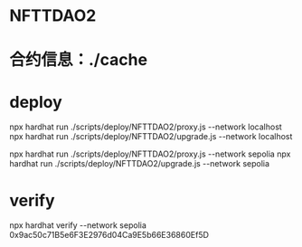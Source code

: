# NFTTDAO2
# 合约信息：./cache
# deploy
npx hardhat run ./scripts/deploy/NFTTDAO2/proxy.js --network localhost
npx hardhat run ./scripts/deploy/NFTTDAO2/upgrade.js --network localhost

npx hardhat run ./scripts/deploy/NFTTDAO2/proxy.js --network sepolia
npx hardhat run ./scripts/deploy/NFTTDAO2/upgrade.js --network sepolia
# verify
npx hardhat verify --network sepolia 0x9ac50c71B5e6F3E2976d04Ca9E5b66E36860Ef5D


